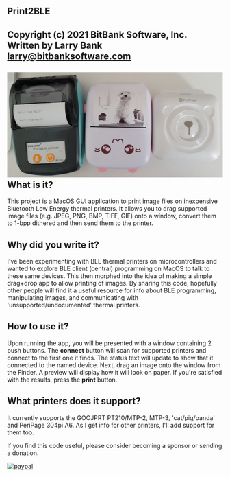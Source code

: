 Print2BLE
---------
Copyright (c) 2021 BitBank Software, Inc.<br>
Written by Larry Bank<br>
larry@bitbanksoftware.com<br>
<br>
![Print2BLE](/ble_printers.jpg?raw=true "Supported Printers")
<br>
What is it?<br>
-----------

This project is a MacOS GUI application to print image files on inexpensive Bluetooth Low Energy thermal printers. It allows you to drag supported image files (e.g. JPEG, PNG, BMP, TIFF, GIF) onto a window, convert them to 1-bpp dithered and then send them to the printer.<br>

Why did you write it?
--------------------
I've been experimenting with BLE thermal printers on microcontrollers and wanted to explore BLE client (central) programming on MacOS to talk to these same devices. This then morphed into the idea of making a simple drag+drop app to allow printing of images. By sharing this code, hopefully other people will find it a useful resource for info about BLE programming, manipulating images, and communicating with 'unsupported/undocumented' thermal printers.<br>

How to use it?
--------------
Upon running the app, you will be presented with a window containing 2 push buttons. The <b>connect</b> button will scan for supported printers and connect to the first one it finds. The status text will update to show that it connected to the named device. Next, drag an image onto the window from the Finder. A preview will display how it will look on paper. If you're satisfied with the results, press the <b>print</b> button.<br>

What printers does it support?
-----------------------------
It currently supports the GOOJPRT PT210/MTP-2, MTP-3, 'cat/pig/panda' and PeriPage 304pi A6. As I get info for other printers, I'll add support for them too.<br>

If you find this code useful, please consider becoming a sponsor or sending a donation.

[![paypal](https://www.paypalobjects.com/en_US/i/btn/btn_donateCC_LG.gif)](https://www.paypal.com/cgi-bin/webscr?cmd=_s-xclick&hosted_button_id=SR4F44J2UR8S4)


